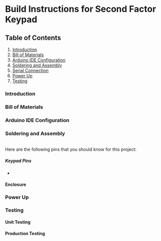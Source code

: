 # Build Instructions for Second Factor Keypad

## Table of Contents
1. [Introduction](#introduction)
2. [Bill of Materials](#bill-of-materials)
3. [Arduino IDE Configuration](#arduino-ide-configuration)
4. [Soldering and Assembly](#soldering-and-assembly)
5. [Serial Connection](#serial-connection)
6. [Power Up](#power-up)
7. [Testing](#testing)


### Introduction

### Bill of Materials


### Arduino IDE Configuration


### Soldering and Assembly

<br/>Here are the following pins that you should know for this project:
##### Keypad Pins
* 
  
#### Enclosure

### Power Up

### Testing

#### Unit Testing

#### Production Testing


